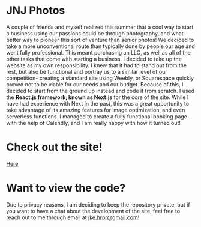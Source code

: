 # JNJ Photos

A couple of friends and myself realized this summer that a cool way to start a business using our passions could be through photography, and what better way to pioneer this sort of venture than senior photos! We decided to take a more unconventional route than typically done by people our age and went fully professional. This meant purchasing an LLC, as well as all of the other tasks that come with starting a business.
I decided to take up the website as my own responsibility. I knew that it had to stand out from the rest, but also be functional and portray us to a similar level of our competition- creating a standard site using Weebly, or Squarespace quickly proved not to be viable for our needs and our budget. Because of this, I decided to start from the ground up instead and code it from scratch. I used the **React.js framework, known as Next.js** for the core of the site. While I have had experience with Next in the past, this was a great opportunity to take advantage of its amazing features for image optimization, and even serverless functions. I managed to create a fully functional booking page- with the help of Calendly, and I am really happy with how it turned out!


# Check out the site!
[Here]("https://jnjphotos.com")

# Want to view the code?
Due to privacy reasons, I am deciding to keep the repository private, but if you want to have a chat about the development of the site, feel free to reach out to me through email at jke.hrpr@gmail.com!
